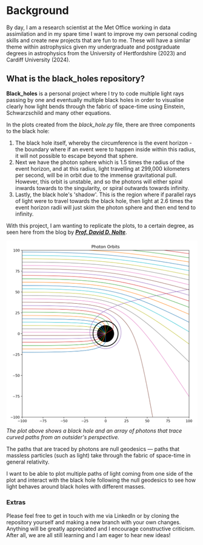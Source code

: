 # Background

By day, I am a research scientist at the Met Office working in data assimilation
 and in my spare time I want to improve my own personal coding skills and create
 new projects that are fun to me. These will have a similar theme within 
astrophysics given my undergraduate and postgraduate degrees in astrophysics 
from the University of Hertfordshire (2023) and Cardiff University (2024).

## What is the black_holes repository?

**Black_holes** is a personal project where I try to code multiple light rays
passing by one and eventually multiple black holes in order to visualise clearly
how light bends through the fabric of space-time using Einstein, Schwarzschild 
and many other equations.

In the plots created from the _black_hole.py_ file, there are three components 
to the black hole:

1) The black hole itself, whereby the circumference is the event horizon - the 
boundary where if an event were to happen inside within this radius, it will not
 possible to escape beyond that sphere.
2) Next we have the photon sphere which is 1.5 times the radius of the event 
horizon, and at this radius, light travelling at 299,000 kilometers per second, 
will be in orbit due to the immense gravitational pull. However, this orbit is 
unstable, and so the photons will either spiral inwards towards to the 
singularity, or spiral outwards towards infinity.
3) Lastly, the black hole's 'shadow'. This is the region where if parallel rays 
of light were to travel towards the black hole, then light at 2.6 times the 
event horizon radii will just skim the photon sphere and then end tend to 
infinity.

With this project, I am wanting to replicate the plots, to a certain degree, as 
seen here from the blog by [**_Prof. David D. Nolte_**](https://galileo-unbound.blog/2019/07/29/orbiting-photons-around-a-black-hole/).

![Plot of black hole and light rays I am somewhat trying to replicate](plots/Lightlike_geodesics.png)
*The plot above shows a black hole and an array of photons that trace curved paths from an outsider's perspective.*

The paths that are traced by photons are null geodesics — paths that massless
 particles (such as light) take through the fabric of space-time in general 
relativity.

I want to be able to plot multiple paths of light coming from one side of the 
plot and interact with the black hole following the null geodesics to see how 
light behaves around black holes with different masses.

### Extras

Please feel free to get in touch with me via LinkedIn or by cloning the 
repository yourself and making a new branch with your own changes. Anything will
 be greatly appreciated and I encourage constructive criticism. After all, we 
are all still learning and I am eager to hear new ideas!
